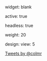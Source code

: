 
widget: blank

active: true

headless: true

weight: 20

design:
  view: 5

<a class="twitter-timeline"
   data-lang="en"
   data-theme="light"
   href="https://twitter.com/colmr?ref_src=twsrc%5Etfw"
   data-width="300"
   data-height="300"
   data-tweet-limit="3">
Tweets by @colmr
</a>

<script async src="https://platform.twitter.com/widgets.js" charset="utf-8"></script>
